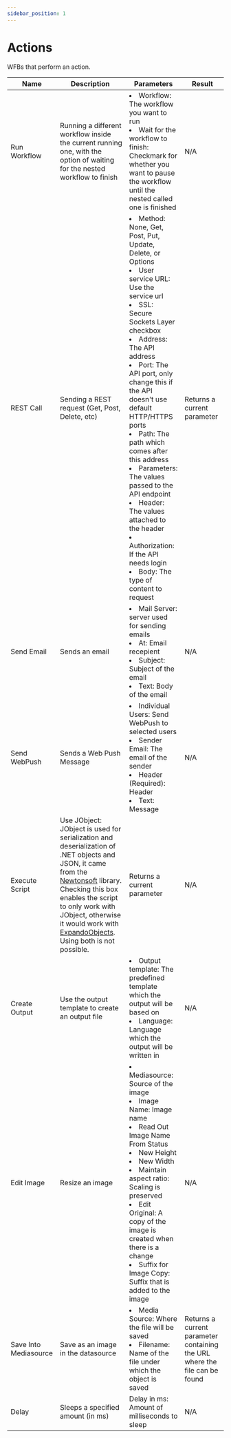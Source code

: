 ```yaml
---
sidebar_position: 1
---
```


# Actions

WFBs that perform an action.

| Name                  | Description                                                                                                                                                                                                                                                                                                                                                                                             | Parameters                                                                                                                                                                                                                                                                                                                                                                                                                                                                                                                                            | Result                                                                     |
| --------------------- | ------------------------------------------------------------------------------------------------------------------------------------------------------------------------------------------------------------------------------------------------------------------------------------------------------------------------------------------------------------------------------------------------------- | ----------------------------------------------------------------------------------------------------------------------------------------------------------------------------------------------------------------------------------------------------------------------------------------------------------------------------------------------------------------------------------------------------------------------------------------------------------------------------------------------------------------------------------------------------- | -------------------------------------------------------------------------- |
| Run Workflow          | Running a different workflow inside the current running one, with the option of waiting for the nested workflow to finish                                                                                                                                                                                                                                                                               | <li>Workflow: The workflow you want to run</li><li>Wait for the workflow to finish: Checkmark for whether you want to pause the workflow until the nested called one is finished</li>                                                                                                                                                                                                                                                                                                                                                                 |          N/A                                                                  |
| REST Call             | Sending a REST request (Get, Post, Delete, etc)                                                                                                                                                                                                                                                                                                                                                         | <li>Method: None, Get, Post, Put, Update, Delete, or Options</li><li>User service URL: Use the service url</li><li>SSL: Secure Sockets Layer checkbox</li><li>Address: The API address</li><li>Port: The API port, only change this if the API doesn't use default HTTP/HTTPS ports</li><li>Path: The path which comes after this address</li><li>Parameters: The values passed to the API endpoint</li><li>Header: The values attached to the header</li><li>Authorization: If the API needs login</li><li>Body: The type of content to request</li> | Returns a current parameter                                                |
| Send Email            | Sends an email                                                                                                                                                                                                                                                                                                                                                                                          | <li>Mail Server: server used for sending emails</li><li>At: Email recepient </li><li>Subject: Subject of the email </li><li>Text: Body of the email </li>                                                                                                                                                                                                                                                                                                                                                                                             |  N/A                                                                          |
| Send WebPush          | Sends a Web Push Message                                                                                                                                                                                                                                                                                                                                                                                | <li>Individual Users: Send WebPush to selected users </li><li>Sender Email: The email of the sender </li><li>Header (Required): Header </li><li>Text: Message </li>                                                                                                                                                                                                                                                                                                                                                                                   |      N/A                                                                      |
| Execute Script        | Use JObject: JObject is used for serialization and deserialization of .NET objects and JSON, it came from the [Newtonsoft](https://www.newtonsoft.com/json) library. Checking this box enables the script to only work with JObject, otherwise it would work with [ExpandoObjects](https://learn.microsoft.com/en-us/dotnet/api/system.dynamic.expandoobject?view=net-7.0). Using both is not possible. | Returns a current parameter                                                                                                                                                                                                                                                                                                                                                                                                                                                                                                                           |N/A
| Create Output         | Use the output template to create an output file                                                                                                                                                                                                                                                                                                                                                        | <li>Output template: The predefined template which the output will be based on </li><li>Language: Language which the output will be written in</li>                                                                                                                                                                                                                                                                                                                                                                                                   |     N/A                                                                       |
| Edit Image            | Resize an image                                                                                                                                                                                                                                                                                                                                                                                         | <li>Mediasource: Source of the image </li><li>Image Name: Image name </li><li>Read Out Image Name From Status </li><li>New Height</li><li>New Width</li><li>Maintain aspect ratio: Scaling is preserved </li><li>Edit Original: A copy of the image is created when there is a change </li><li>Suffix for Image Copy: Suffix that is added to the image </li>                                                                                                                                                                                         |      N/A                                                                      |
| Save Into Mediasource | Save as an image in the datasource                                                                                                                                                                                                                                                                                                                                                                      | <li>Media Source: Where the file will be saved </li><li>Filename: Name of the file under which the object is saved </li>                                                                                                                                                                                                                                                                                                                                                                                                                              | Returns a current parameter containing the URL where the file can be found |
| Delay                 | Sleeps a specified amount (in ms)                                                                                                                                                                                                                                                                                                                                                                       | Delay in ms: Amount of milliseconds to sleep                                                                                                                                                                                                                                                                                                                                                                                                                                                                                                          |        N/A                                                                    |
